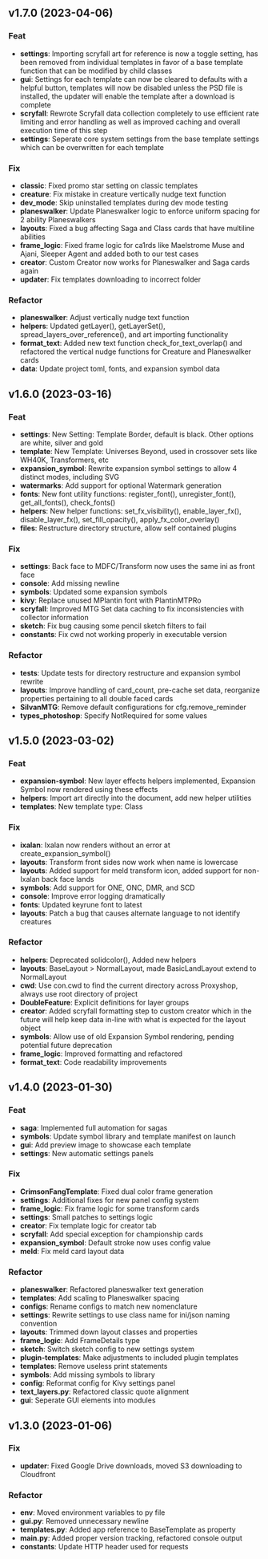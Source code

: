 ## v1.7.0 (2023-04-06)

### Feat

- **settings**: Importing scryfall art for reference is now a toggle setting, has been removed from individual templates in favor of a base template function that can be modified by child classes
- **gui**: Settings for each template can now be cleared to defaults with a helpful button, templates will now be disabled unless the PSD file is installed, the updater will enable the template after a download is complete
- **scryfall**: Rewrote Scryfall data collection completely to use efficient rate limiting and error handling as well as improved caching and overall execution time of this step
- **settings**: Seperate core system settings from the base template settings which can be overwritten for each template

### Fix

- **classic**: Fixed promo star setting on classic templates
- **creature**: Fix mistake in creature vertically nudge text function
- **dev_mode**: Skip uninstalled templates during dev mode testing
- **planeswalker**: Update Planeswalker logic to enforce uniform spacing for 2 ability Planeswalkers
- **layouts**: Fixed a bug affecting Saga and Class cards that have multiline abilities
- **frame_logic**: Fixed frame logic for ca1rds like Maelstrome Muse and Ajani, Sleeper Agent and added both to our test cases
- **creator**: Custom Creator now works for Planeswalker and Saga cards again
- **updater**: Fix templates downloading to incorrect folder

### Refactor

- **planeswalker**: Adjust vertically nudge text function
- **helpers**: Updated getLayer(), getLayerSet(), spread_layers_over_reference(), and art importing functionality
- **format_text**: Added new text function check_for_text_overlap() and refactored the vertical nudge functions for Creature and Planeswalker cards
- **data**: Update project toml, fonts,  and expansion symbol data

## v1.6.0 (2023-03-16)

### Feat

- **settings**: New Setting: Template Border, default is black. Other options are white, silver and gold
- **template**: New Template: Universes Beyond, used in crossover sets like WH40K, Transformers, etc
- **expansion_symbol**: Rewrite expansion symbol settings to allow 4 distinct modes, including SVG
- **watermarks**: Add support for optional Watermark generation
- **fonts**: New font utility functions: register_font(), unregister_font(), get_all_fonts(), check_fonts()
- **helpers**: New helper functions: set_fx_visibility(), enable_layer_fx(), disable_layer_fx(), set_fill_opacity(), apply_fx_color_overlay()
- **files**: Restructure directory structure, allow self contained plugins

### Fix

- **settings**: Back face to MDFC/Transform now uses the same ini as front face
- **console**: Add missing newline
- **symbols**: Updated some expansion symbols
- **kivy**: Replace unused MPlantin font with PlantinMTPRo
- **scryfall**: Improved MTG Set data caching to fix inconsistencies with collector information
- **sketch**: Fix bug causing some pencil sketch filters to fail
- **constants**: Fix cwd not working properly in executable version

### Refactor

- **tests**: Update tests for directory restructure and expansion symbol rewrite
- **layouts**: Improve handling of card_count, pre-cache set data, reorganize properties pertaining to all double faced cards
- **SilvanMTG**: Remove default configurations for cfg.remove_reminder
- **types_photoshop**: Specify NotRequired for some values

## v1.5.0 (2023-03-02)

### Feat

- **expansion-symbol**: New layer effects helpers implemented, Expansion Symbol now rendered using these effects
- **helpers**: Import art directly into the document, add new helper utilities
- **templates**: New template type: Class

### Fix

- **ixalan**: Ixalan now renders without an error at create_expansion_symbol()
- **layouts**: Transform front sides now work when name is lowercase
- **layouts**: Added support for meld transform icon, added support for non-Ixalan back face lands
- **symbols**: Add support for ONE, ONC, DMR, and SCD
- **console**: Improve error logging dramatically
- **fonts**: Updated keyrune font to latest
- **layouts**: Patch a bug that causes alternate language to not identify creatures

### Refactor

- **helpers**: Deprecated solidcolor(), Added new helpers
- **layouts**: BaseLayout > NormalLayout, made BasicLandLayout extend to NormalLayout
- **cwd**: Use con.cwd to find the current directory across Proxyshop, always use root directory of project
- **DoubleFeature**: Explicit definitions for layer groups
- **creator**: Added scryfall formatting step to custom creator which in the future will help keep data in-line with what is expected for the layout object
- **symbols**: Allow use of old Expansion Symbol rendering, pending potential future deprecation
- **frame_logic**: Improved formatting and refactored
- **format_text**: Code readability improvements

## v1.4.0 (2023-01-30)

### Feat

- **saga**: Implemented full automation for sagas
- **symbols**: Update symbol library and template manifest on launch
- **gui**: Add preview image to showcase each template
- **settings**: New automatic settings panels

### Fix

- **CrimsonFangTemplate**: Fixed dual color frame generation
- **settings**: Additional fixes for new panel config system
- **frame_logic**: Fix frame logic for some transform cards
- **settings**: Small patches to settings logic
- **creator**: Fix template logic for creator tab
- **scryfall**: Add special exception for championship cards
- **expansion_symbol**: Default stroke now uses config value
- **meld**: Fix meld card layout data

### Refactor

- **planeswalker**: Refactored planeswalker text generation
- **templates**: Add scaling to Planeswalker spacing
- **configs**: Rename configs to match new nomenclature
- **settings**: Rewrite settings to use class name for ini/json naming convention
- **layouts**: Trimmed down layout classes and properties
- **frame_logic**: Add FrameDetails type
- **sketch**: Switch sketch config to new settings system
- **plugin-templates**: Make adjustments to included plugin templates
- **templates**: Remove useless print statements
- **symbols**: Add missing symbols to library
- **config**: Reformat config for Kivy settings panel
- **text_layers.py**: Refactored classic quote alignment
- **gui**: Seperate GUI elements into modules

## v1.3.0 (2023-01-06)

### Fix

- **updater**: Fixed Google Drive downloads, moved S3 downloading to Cloudfront

### Refactor

- **__env__**: Moved environment variables to py file
- **gui.py**: Removed unnecessary newline
- **templates.py**: Added app reference to BaseTemplate as property
- **main.py**: Added proper version tracking, refactored console output
- **constants**: Update HTTP header used for requests
